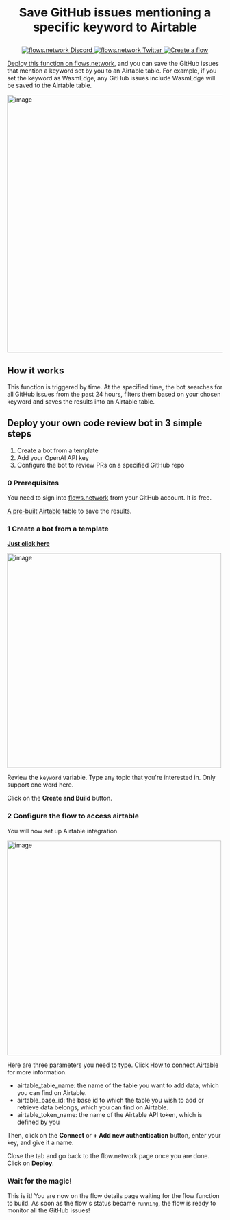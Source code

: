 # <p align="center">Save GitHub issues mentioning a specific keyword to Airtable</p>

<p align="center">
  <a href="https://discord.gg/ccZn9ZMfFf">
    <img src="https://img.shields.io/badge/chat-Discord-7289DA?logo=discord" alt="flows.network Discord">
  </a>
  <a href="https://twitter.com/flows_network">
    <img src="https://img.shields.io/badge/Twitter-1DA1F2?logo=twitter&amp;logoColor=white" alt="flows.network Twitter">
  </a>
   <a href="https://flows.network/flow/createByTemplate/github-keyword-monitor-airtable">
    <img src="https://img.shields.io/website?up_message=deploy&url=https%3A%2F%2Fflows.network%2Fflow%2Fnew" alt="Create a flow">
  </a>
</p>

[Deploy this function on flows.network](https://flows.network/flow/createByTemplate/github-keyword-monitor-airtable), and you can save the GitHub issues that mention a keyword set by you to an Airtable table. For example, if you set the keyword as WasmEdge, any GitHub issues include WasmEdge will be saved to the Airtable table.

<img width="600" alt="image" src="https://github.com/flows-network/github-keyword-monitor-airtable/assets/45785633/a213af26-c86a-4cbd-bce3-6b2055eae307">


## How it works

This function is triggered by time. At the specified time, the bot searches for all GitHub issues from the past 24 hours, filters them based on your chosen keyword and saves the results into an Airtable table.

## Deploy your own code review bot in 3 simple steps

1. Create a bot from a template
2. Add your OpenAI API key
3. Configure the bot to review PRs on a specified GitHub repo

### 0 Prerequisites

You need to sign into [flows.network](https://flows.network/) from your GitHub account. It is free.

[A pre-built Airtable table](https://airtable.com/invite/l?inviteId=invN9XkuZjUpVoKZ8&inviteToken=a9c5477d82e73c73b0e5228cdb4083434be061d115e7e88b89ee9df1b3ff4d8b&utm_medium=email&utm_source=product_team&utm_content=transactional-alerts) to save the results.

### 1 Create a bot from a template

[**Just click here**](https://flows.network/flow/createByTemplate/github-keyword-monitor-airtable)

<img width="500" alt="image" src="https://github.com/flows-network/github-keyword-monitor-airtable/assets/45785633/d5f06598-13fb-4692-b7fa-3712d7ac181e">


Review the `keyword` variable. Type any topic that you're interested in. Only support one word here.

Click on the **Create and Build** button.

### 2 Configure the flow to access airtable

You will now set up Airtable integration. 

<img width="500" alt="image" src="https://github.com/flows-network/github-keyword-monitor-airtable/assets/45785633/b8cf5fd5-a529-45ed-97b6-fc8d83b0ec53">

Here are three parameters you need to type. Click [How to connect Airtable](https://flows.network/blog/airtable) for more information.

* airtable_table_name: the name of the table you want to add data, which you can find on Airtable.
* airtable_base_id: the base id to which the table you wish to add or retrieve data belongs, which you can find on Airtable.
* airtable_token_name: the name of the Airtable API token, which is defined by you

Then, click on the **Connect** or **+ Add new authentication** button, enter your key, and give it a name.

Close the tab and go back to the flow.network page once you are done. Click on **Deploy**.

### Wait for the magic!

This is it! You are now on the flow details page waiting for the flow function to build. As soon as the flow's status became `running`, the flow is ready to monitor all the GitHub issues! 


